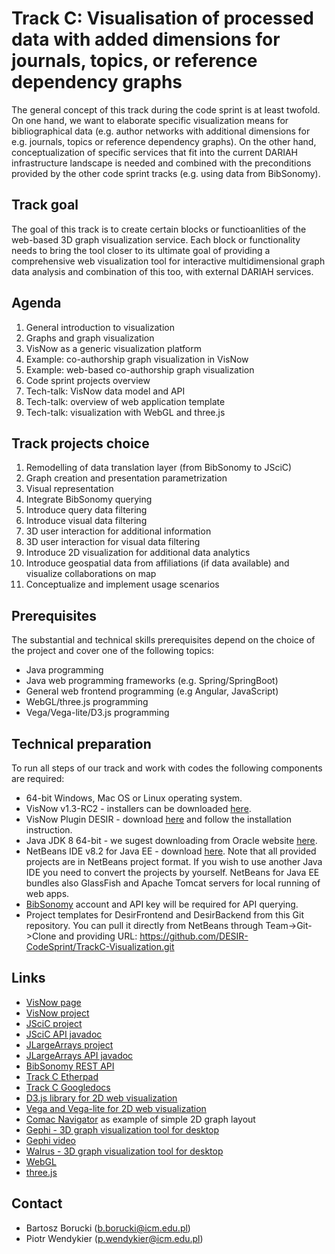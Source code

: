# Track C: Visualisation of processed data with added dimensions for journals, topics, or reference dependency graphs

The general concept of this track during the code sprint is at least twofold. On one hand, we want to elaborate specific visualization means for bibliographical data (e.g. author networks with additional dimensions for e.g. journals, topics or reference dependency graphs). On the other hand, conceptualization of specific services that fit into the current DARIAH infrastructure landscape is needed and combined with the preconditions provided by the other code sprint tracks (e.g. using data from BibSonomy).


## Track goal
The goal of this track is to create certain blocks or functioanlities of the web-based 3D graph visualization service. Each block or functionality needs to bring the tool closer to its ultimate goal of providing a comprehensive web visualization tool for interactive multidimensional graph data analysis and combination of this too, with external DARIAH services. 


## Agenda
1) General introduction to visualization
2) Graphs and graph visualization
3) VisNow as a generic visualization platform
4) Example: co-authorship graph visualization in VisNow
5) Example: web-based co-authorship graph visualization 
6) Code sprint projects overview
7) Tech-talk: VisNow data model and API
8) Tech-talk: overview of web application template
9) Tech-talk: visualization with WebGL and three.js


## Track projects choice
1) Remodelling of data translation layer (from BibSonomy to JSciC)
2) Graph creation and presentation parametrization
3) Visual representation
4) Integrate BibSonomy querying 
5) Introduce query data filtering
6) Introduce visual data filtering
7) 3D user interaction for additional information
8) 3D user interaction for visual data filtering
9) Introduce 2D visualization for additional data analytics
10) Introduce geospatial data from affiliations (if data available) and visualize collaborations on map
11) Conceptualize and implement usage scenarios


## Prerequisites 
The substantial and technical skills prerequisites depend on the choice of the project and cover one of the following topics:
- Java programming
- Java web programming frameworks (e.g. Spring/SpringBoot)
- General web frontend programming (e.g Angular, JavaScript)
- WebGL/three.js programming
- Vega/Vega-lite/D3.js programming


## Technical preparation
To run all steps of our track and work with codes the following components are required:
- 64-bit Windows, Mac OS or Linux operating system. 
- VisNow v1.3-RC2 - installers can be downloaded [here](https://visnow.icm.edu.pl/index.php/downloads).
- VisNow Plugin DESIR - download [here](https://visnow.icm.edu.pl/index.php/downloads/plugins) and follow the installation instruction.
- Java JDK 8 64-bit - we sugest downloading from Oracle website [here](http://www.oracle.com/technetwork/java/javase/downloads/jdk8-downloads-2133151.html). 
- NetBeans IDE v8.2 for Java EE - download [here](https://netbeans.org/downloads/). Note that all provided projects are in NetBeans project format. If you wish to use another Java IDE you need to convert the projects by yourself. NetBeans for Java EE bundles also GlassFish and Apache Tomcat servers for local running of web apps. 
- [BibSonomy](https://www.bibsonomy.org) account and API key will be required for API querying.
- Project templates for DesirFrontend and DesirBackend from this Git repository. You can pull it directly from NetBeans through Team->Git->Clone and providing URL: https://github.com/DESIR-CodeSprint/TrackC-Visualization.git 

## Links
- [VisNow page](https://visnow.icm.edu.pl/)
- [VisNow project](https://gitlab.com/ICM-VisLab/VisNow)
- [JSciC project](https://gitlab.com/ICM-VisLab/JSciC)
- [JSciC API javadoc](http://javadoc.io/doc/pl.edu.icm/JSciC/1.0)
- [JLargeArrays project](https://gitlab.com/ICM-VisLab/JLargeArrays)
- [JLargeArrays API javadoc](http://javadoc.io/doc/pl.edu.icm/JLargeArrays/1.6)
- [BibSonomy REST API](https://bitbucket.org/bibsonomy/bibsonomy/wiki/documentation/api/REST%20API)
- [Track C Etherpad](https://etherpad.gwdg.de/p/Code_Sprint_Track_C)
- [Track C Googledocs](https://docs.google.com/document/d/1EIHUoUggaXYwdUYwc_Cn4xnPZnMWuLNYRYUTsPUmd6s/edit?usp=sharing)
- [D3.js library for 2D web visualization](https://d3js.org)
- [Vega and Vega-lite for 2D web visualization](https://vega.github.io)
- [Comac Navigator](http://devel.comac.ceon.pl/comac-navigator-latest/?graph=6b4f66cc) as example of simple 2D graph layout
- [Gephi - 3D graph visualization tool for desktop](https://gephi.org)
- [Gephi video](https://player.vimeo.com/video/9726202)
- [Walrus - 3D graph visualization tool for desktop](https://www.caida.org/tools/visualization/walrus/)
- [WebGL](https://www.khronos.org/webgl/)
- [three.js](https://threejs.org)

## Contact
- Bartosz Borucki (<b.borucki@icm.edu.pl>)
- Piotr Wendykier (<p.wendykier@icm.edu.pl>)
